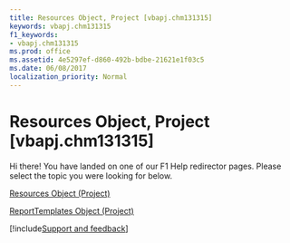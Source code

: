 ```yaml
---
title: Resources Object, Project [vbapj.chm131315]
keywords: vbapj.chm131315
f1_keywords:
- vbapj.chm131315
ms.prod: office
ms.assetid: 4e5297ef-d860-492b-bdbe-21621e1f03c5
ms.date: 06/08/2017
localization_priority: Normal
---
```



# Resources Object, Project [vbapj.chm131315]

Hi there! You have landed on one of our F1 Help redirector pages. Please select the topic you were looking for below.

[Resources Object (Project)](https://msdn.microsoft.com/library/84f8357a-358b-f2ae-e164-65c0c5abd383%28Office.15%29.aspx)

[ReportTemplates Object (Project)](https://msdn.microsoft.com/library/01928892-d57c-8344-05db-d95008b4ba74%28Office.15%29.aspx)

[!include[Support and feedback](~/includes/feedback-boilerplate.md)]